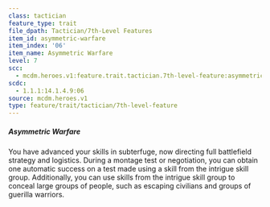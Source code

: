 ```yaml
---
class: tactician
feature_type: trait
file_dpath: Tactician/7th-Level Features
item_id: asymmetric-warfare
item_index: '06'
item_name: Asymmetric Warfare
level: 7
scc:
  - mcdm.heroes.v1:feature.trait.tactician.7th-level-feature:asymmetric-warfare
scdc:
  - 1.1.1:14.1.4.9:06
source: mcdm.heroes.v1
type: feature/trait/tactician/7th-level-feature
---
```


##### Asymmetric Warfare

You have advanced your skills in subterfuge, now directing full battlefield strategy and logistics. During a montage test or negotiation, you can obtain one automatic success on a test made using a skill from the intrigue skill group. Additionally, you can use skills from the intrigue skill group to conceal large groups of people, such as escaping civilians and groups of guerilla warriors.
